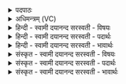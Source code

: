 <details><summary>पदपाठः</summary>

धू॒म्राः। ब॒भ्रुनी॑काशाः। ब॒भ्रुनि॑काशा॒ इति॑ ब॒भ्रुऽनि॑काशाः। पि॒तॄणाम्। सोम॑वता॒मिति॒ सोम॑ऽवताम्। ब॒भ्रवः॑। धू॒म्रनी॑काशाः। धू॒म्रनि॑काशा॒ इति॑ धू॒म्रऽनि॑काशाः। पि॒तॄणाम्। ब॒र्हि॒षदा॑म्। ब॒र्हि॒सदा॒मिति बर्हि॒ऽसदा॑म्। कृ॒ष्णाः। ब॒भ्रुनि॑काशा॒ इति॑ ब॒भ्रुऽनि॑काशाः। पि॒तॄणाम्। अ॒ग्नि॒ष्वा॒त्ताना॒म्। अ॒ग्नि॒स्वा॒त्ताना॒मित्य॑ग्निऽस्वा॒त्ताना॑म्। कृ॒ष्णाः। पृष॑न्तः। त्रै॒य॒म्ब॒काः। १८।
</details>

<details><summary>अधिमन्त्रम् (VC)</summary>

- पितरो देवताः
- प्रजापतिर्ऋषिः
- भुरिगतिजगती
- निषादः
</details>

<details><summary>हिन्दी - स्वामी दयानन्द सरस्वती  - विषयः</summary>

फिर उसी विषय को अगले मन्त्र में कहा है ॥
</details>

<details><summary>हिन्दी - स्वामी दयानन्द सरस्वती  - पदार्थः</summary>

पदार्थान्वयभाषाः -  हे मनुष्यो ! तुम को (सोमवताम्) सोम शान्ति आदि गुणयुक्त उत्पन्न करनेवाले (पितॄणाम्) माता- पिताओं के (बभ्रुनीकाशाः) न्योले के समान (धूम्राः) धुमेले रंगवाले (बर्हिषदाम्) जो सभा के बीच बैठते हैं, उन (पितॄणाम्) पालना करने हारे विद्वानों के (कृष्णाः) काले रंगवाले (धूम्रनीकाशाः) धुआँ के समान अर्थात् धुमेले और (बभ्रवः) पुष्टि करनेवाले तथा (अग्निष्वात्तानाम्) जिन्होंने अग्निविद्या ग्रहण की है, उन (पितॄणाम्) पालना करने हारे विद्वानों के (बभ्रुनीकाशाः) पालने हारे के समान (कृष्णाः) काले रंगवाले (पृषन्तः) मोटे अङ्गों से युक्त (त्रैयम्बकाः) जिनका तीन अधिकारों में चिह्न है, वे प्राणी वा पदार्थ हैं, यह जानना चाहिये ॥१८ ॥
</details>

<details><summary>हिन्दी - स्वामी दयानन्द सरस्वती  - भावार्थः</summary>

भावार्थभाषाः -  जो उत्पन्न करने और विद्या देनेवाले विद्वान् हैं, उनका घी आदि पदार्थ वा गौ आदि के दान से यथायोग्य सत्कार करना चाहिये ॥१८ ॥
</details>

<details><summary>संस्कृत - स्वामी दयानन्द सरस्वती  - विषयः</summary>

पुनस्तमेव विषयमाह ॥
</details>

<details><summary>संस्कृत - स्वामी दयानन्द सरस्वती  - पदार्थः</summary>

पदार्थान्वयभाषाः -  हे मनुष्याः ! युष्माभिः सोमवतां पितॄणां बभ्रुनीकाशाः धूम्रा बर्हिषदां पितॄणां कृष्णा धूम्रनीकाशाः बभ्रवोऽग्निष्वात्तानां पितॄणां बभ्रुनीकाशाः कृष्णाः पृषन्तस्त्रैयम्बकाश्च सन्तीति विज्ञेयाः ॥१८ ॥
</details>

<details><summary>संस्कृत - स्वामी दयानन्द सरस्वती  - भावार्थः</summary>

भावार्थभाषाः -  ये जनका विद्याजन्मदातारश्च सन्ति तेषां घृतादिभिर्गवादिदानैश्च यथायोग्यं सत्कारः कर्त्तव्यः ॥१८ ॥
</details>